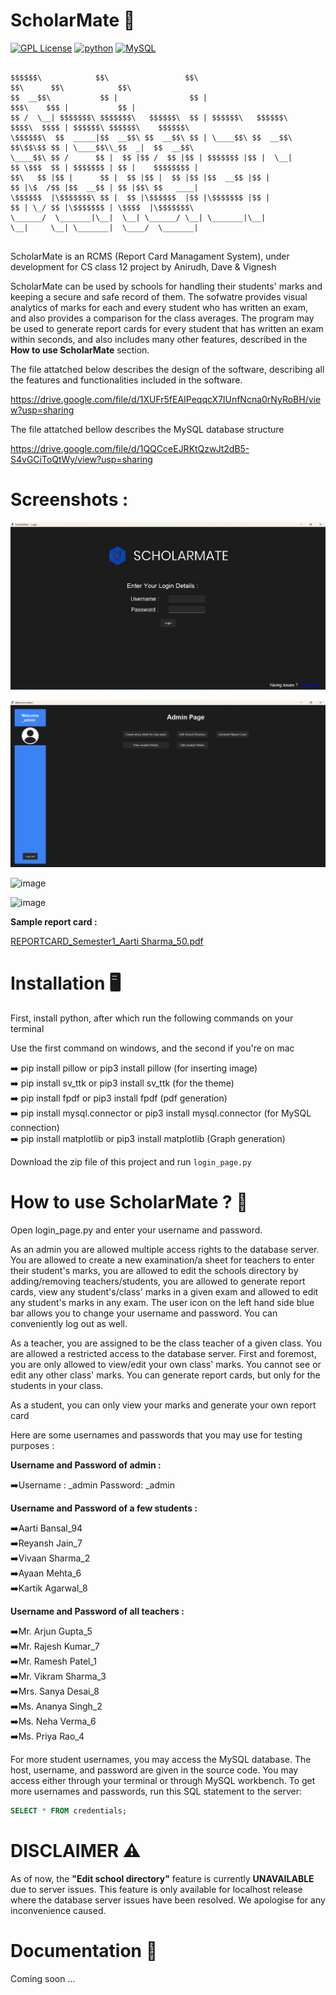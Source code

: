 # ScholarMate 🏫
[![GPL License](https://badges.frapsoft.com/os/gpl/gpl.png?v=103)](https://opensource.org/licenses/GPL-3.0/)
[![python](https://img.shields.io/badge/Python-3.11.4-3776AB.svg?style=flat&logo=python&logoColor=yellow)](https://www.python.org)
[![MySQL](https://img.shields.io/badge/mysql-4479A1.svg?style=flat&logo=mysql&logoColor=black)](https://img.shields.io/badge/MySQL-4479A1.svg?style=for-the-badge&logo=MySQL&logoColor=white)

```

$$$$$$\            $$\                 $$\                           $$\      $$\            $$\               
$$  __$$\           $$ |                $$ |                          $$$\    $$$ |           $$ |              
$$ /  \__| $$$$$$$\ $$$$$$$\   $$$$$$\  $$ | $$$$$$\   $$$$$$\        $$$$\  $$$$ | $$$$$$\ $$$$$$\    $$$$$$\  
\$$$$$$\  $$  _____|$$  __$$\ $$  __$$\ $$ | \____$$\ $$  __$$\       $$\$$\$$ $$ | \____$$\\_$$  _|  $$  __$$\ 
\____$$\ $$ /      $$ |  $$ |$$ /  $$ |$$ | $$$$$$$ |$$ |  \__|      $$ \$$$  $$ | $$$$$$$ | $$ |    $$$$$$$$ |
$$\   $$ |$$ |      $$ |  $$ |$$ |  $$ |$$ |$$  __$$ |$$ |            $$ |\$  /$$ |$$  __$$ | $$ |$$\ $$   ____|
\$$$$$$  |\$$$$$$$\ $$ |  $$ |\$$$$$$  |$$ |\$$$$$$$ |$$ |            $$ | \_/ $$ |\$$$$$$$ | \$$$$  |\$$$$$$$\ 
\______/  \_______|\__|  \__| \______/ \__| \_______|\__|            \__|     \__| \_______|  \____/  \_______|
                                                                                                                
```                                                                                                                
                                                                                                                
ScholarMate is an RCMS (Report Card Managament System), under development for CS class 12 project by Anirudh, Dave & Vignesh

ScholarMate can be used by schools for handling their students' marks and keeping a secure and safe record of them. The sofwatre provides visual analytics of marks for each and every student who has written an exam, and also provides a comparison for the class averages. The program may be used to generate report cards for every student that has written an exam within seconds, and also includes many other features, described in the **How to use ScholarMate** section.

The file attatched below describes the design of the software, describing all the features and functionalities included in the software.

https://drive.google.com/file/d/1XUFr5fEAIPeqqcX7lUnfNcna0rNyRoBH/view?usp=sharing

The file attatched bellow describes the MySQL database structure

https://drive.google.com/file/d/1QQCceEJRKtQzwJt2dB5-S4vGCiToQtWy/view?usp=sharing



# Screenshots : 

![alt text](image.png)

![alt text](image-1.png)

![image](https://github.com/user-attachments/assets/011f5dc0-c9dd-4524-a1c0-be1dc299254d)

![image](https://github.com/user-attachments/assets/4aa0783d-2d18-4b91-8886-53a07eb0263a)

**Sample report card :**

[REPORTCARD_Semester1_Aarti Sharma_50.pdf](https://github.com/user-attachments/files/17462897/REPORTCARD_Semester1_Aarti.Sharma_50.pdf)

# Installation 🖥️

First, install python, after which run the following commands on your terminal

Use the first command on windows, and the second if you're on mac

➡️ pip install pillow or pip3 install pillow (for inserting image)<br />
➡️ pip install sv_ttk or pip3 install sv_ttk (for the theme)<br />
➡️ pip install fpdf or pip3 install fpdf (pdf generation)<br />
➡️ pip install mysql.connector or pip3 install mysql.connector (for MySQL connection)<br />
➡️ pip install matplotlib or pip3 install matplotlib (Graph generation)

Download the zip file of this project and run ```login_page.py```

# How to use ScholarMate ? 👤

Open login_page.py and enter your username and password. 

As an admin you are allowed multiple access rights to the database server. You are allowed to create a new examination/a sheet for teachers to enter their student's marks, you are allowed to edit the schools directory by adding/removing teachers/students, you are allowed to generate report cards, view any student's/class' marks in a given exam and allowed to edit any student's marks in any exam. The user icon on the left hand side blue bar allows you to change your username and password. You can conveniently log out as well. 

As a teacher, you are assigned to be the class teacher of a given class. You are allowed a restricted access to the database server. First and foremost, you are only allowed to view/edit your own class' marks. You cannot see or edit any other class' marks. You can generate report cards, but only for the students in your class.

As a student, you can only view your marks and generate your own report card

Here are some usernames and passwords that you may use for testing purposes : 

**Username and Password of admin :** 

➡️Username : _admin Password: _admin

**Username and Password of a few students :**

➡️Aarti Bansal_94<br />
➡️Reyansh Jain_7<br />
➡️Vivaan Sharma_2<br />
➡️Ayaan Mehta_6<br />
➡️Kartik Agarwal_8<br />

**Username and Password of all teachers :** 

➡️Mr. Arjun Gupta_5<br />
➡️Mr. Rajesh Kumar_7<br />
➡️Mr. Ramesh Patel_1<br />
➡️Mr. Vikram Sharma_3<br />
➡️Mrs. Sanya Desai_8<br />
➡️Ms. Ananya Singh_2<br />
➡️Ms. Neha Verma_6<br />
➡️Ms. Priya Rao_4<br />

For more student usernames, you may access the MySQL database. The host, username, and password are given in the source code. You may access either through your terminal or through MySQL workbench. To get more usernames and passwords, run this SQL statement to the server: 

```SQL
SELECT * FROM credentials;
```

# DISCLAIMER ⚠️

As of now, the **"Edit school directory"** feature is currently **UNAVAILABLE** due to server issues. This feature is only available for localhost release where the database server issues have been resolved. We apologise for any inconvenience caused.

# Documentation 📃

Coming soon ...
